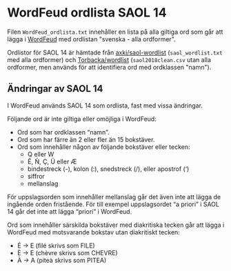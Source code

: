 # WordFeud ordlista SAOL 14
Filen `WordFeud_ordlista.txt` innehåller en lista på alla giltiga ord som går att lägga i [WordFeud](https://sv.wikipedia.org/wiki/Wordfeud) med ordlistan "svenska - alla ordformer".

Ordlistor för SAOL 14 är hämtade från [axki/saol-wordlist](https://github.com/axki/saol-wordlist) (`saol_wordlist.txt` med alla ordformer) och [Torbacka/wordlist](https://github.com/Torbacka/wordlist) (`saol2018clean.csv` utan alla ordformer, men används för att identifiera ord med ordklassen "namn").

## Ändringar av SAOL 14
I WordFeud används SAOL 14 som ordlista, fast med vissa ändringar.

Följande ord är inte giltiga eller omöjliga i WordFeud:
* Ord som har ordklassen “namn”.
* Ord som har färre än 2 eller fler än 15 bokstäver.
* Ord som innehåller någon av följande bokstäver eller tecken: 
    * Q eller W
    * Ê, Ñ, Ç, Ü eller Æ
    * bindestreck (-), kolon (:), snedstreck (/), eller apostrof (‘)
    * siffror
    * mellanslag

För uppslagsorden som innehåller mellanslag går det även inte att lägga de ingående orden fristående. För till exempel uppslagsordet “a priori” i SAOL 14 går det inte att lägga “priori” i WordFeud.

Ord som innehåller särskilda bokstäver med diakritiska tecken går att lägga i WordFeud med motsvarande bokstav utan diakritiskt tecken:
* É -> E (filé skrivs som FILE)
* È -> E (chèvre skrivs som CHEVRE)
* À -> A (piteà skrivs som PITEA)
